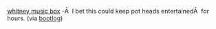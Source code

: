 ---
layout: post
wordpress_id: 153
wordpress_url: http://noesbueno.com/archives/153
date: '2006-10-24 19:47:49 -0500'
date_gmt: '2006-10-25 00:47:49 -0500'
body: |
  <p><a href="http://www.coverpop.com/whitney/"> whitney music box</a> -Â  I bet this could keep pot heads entertainedÂ  for hours. (via <a href="http://bootlog.cl">bootlog</a>)</p>
---